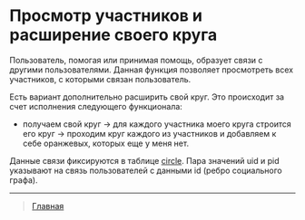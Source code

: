 # Просмотр участников и расширение своего круга

Пользователь, помогая или принимая помощь, образует связи с другими пользователями. Данная функция позволяет просмотреть всех участников, с которыми связан пользователь.

Есть вариант дополнительно расширить свой круг. Это происходит за счет исполнения следующего функционала:

- получаем свой круг -> для каждого участника моего круга строится его круг -> проходим круг каждого из участников и добавляем к себе оранжевых, которых еще у меня нет.

Данные связи фиксируются в таблице [circle](../tables/circle.md). Пара значений uid и pid указывают на связь пользователей с данными id (ребро социального графа).

---
> [Главная](../index.md)
